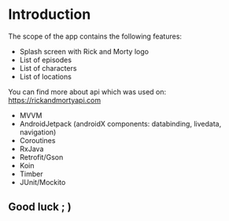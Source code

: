 # Introduction

The scope of the app contains the following features:

 - Splash screen with Rick and Morty logo
 - List of episodes
 - List of characters
 - List of locations

You can find more about api which was used on: https://rickandmortyapi.com

- MVVM
- AndroidJetpack (androidX components: databinding, livedata, navigation)
- Coroutines
- RxJava
- Retrofit/Gson
- Koin
- Timber
- JUnit/Mockito

## Good luck ; )
